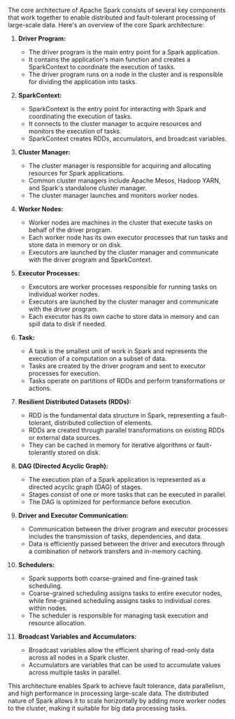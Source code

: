 The core architecture of Apache Spark consists of several key components that work together to enable distributed and fault-tolerant processing of large-scale data. Here's an overview of the core Spark architecture:

1. **Driver Program:**
   - The driver program is the main entry point for a Spark application.
   - It contains the application's main function and creates a SparkContext to coordinate the execution of tasks.
   - The driver program runs on a node in the cluster and is responsible for dividing the application into tasks.

2. **SparkContext:**
   - SparkContext is the entry point for interacting with Spark and coordinating the execution of tasks.
   - It connects to the cluster manager to acquire resources and monitors the execution of tasks.
   - SparkContext creates RDDs, accumulators, and broadcast variables.

3. **Cluster Manager:**
   - The cluster manager is responsible for acquiring and allocating resources for Spark applications.
   - Common cluster managers include Apache Mesos, Hadoop YARN, and Spark's standalone cluster manager.
   - The cluster manager launches and monitors worker nodes.

4. **Worker Nodes:**
   - Worker nodes are machines in the cluster that execute tasks on behalf of the driver program.
   - Each worker node has its own executor processes that run tasks and store data in memory or on disk.
   - Executors are launched by the cluster manager and communicate with the driver program and SparkContext.

5. **Executor Processes:**
   - Executors are worker processes responsible for running tasks on individual worker nodes.
   - Executors are launched by the cluster manager and communicate with the driver program.
   - Each executor has its own cache to store data in memory and can spill data to disk if needed.

6. **Task:**
   - A task is the smallest unit of work in Spark and represents the execution of a computation on a subset of data.
   - Tasks are created by the driver program and sent to executor processes for execution.
   - Tasks operate on partitions of RDDs and perform transformations or actions.

7. **Resilient Distributed Datasets (RDDs):**
   - RDD is the fundamental data structure in Spark, representing a fault-tolerant, distributed collection of elements.
   - RDDs are created through parallel transformations on existing RDDs or external data sources.
   - They can be cached in memory for iterative algorithms or fault-tolerantly stored on disk.

8. **DAG (Directed Acyclic Graph):**
   - The execution plan of a Spark application is represented as a directed acyclic graph (DAG) of stages.
   - Stages consist of one or more tasks that can be executed in parallel.
   - The DAG is optimized for performance before execution.

9. **Driver and Executor Communication:**
   - Communication between the driver program and executor processes includes the transmission of tasks, dependencies, and data.
   - Data is efficiently passed between the driver and executors through a combination of network transfers and in-memory caching.

10. **Schedulers:**
    - Spark supports both coarse-grained and fine-grained task scheduling.
    - Coarse-grained scheduling assigns tasks to entire executor nodes, while fine-grained scheduling assigns tasks to individual cores within nodes.
    - The scheduler is responsible for managing task execution and resource allocation.

11. **Broadcast Variables and Accumulators:**
    - Broadcast variables allow the efficient sharing of read-only data across all nodes in a Spark cluster.
    - Accumulators are variables that can be used to accumulate values across multiple tasks in parallel.

This architecture enables Spark to achieve fault tolerance, data parallelism, and high performance in processing large-scale data. The distributed nature of Spark allows it to scale horizontally by adding more worker nodes to the cluster, making it suitable for big data processing tasks.
